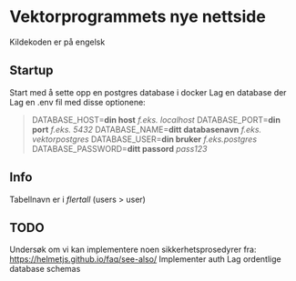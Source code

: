 # Vektorprogrammets nye nettside

Kildekoden er på engelsk

## Startup

Start med å sette opp en postgres database i docker
Lag en database der
Lag en .env fil med disse optionene:

>DATABASE_HOST=**din host** *f.eks. localhost*
DATABASE_PORT=**din port** *f.eks. 5432*
DATABASE_NAME=**ditt databasenavn** *f.eks. vektorpostgres*
DATABASE_USER=**din bruker** *f.eks.postgres*
DATABASE_PASSWORD=**ditt passord** *pass123*

## Info

Tabellnavn er i *flertall* (users > user)

## TODO

Undersøk om vi kan implementere noen sikkerhetsprosedyrer fra: <https://helmetjs.github.io/faq/see-also/>
Implementer auth
Lag ordentlige database schemas